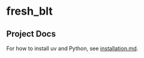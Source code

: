 # fresh_blt

## Project Docs

For how to install uv and Python, see [installation.md](installation.md).
